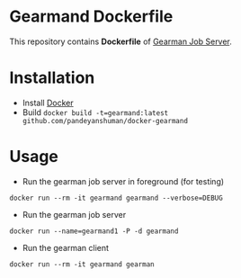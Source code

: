 # Gearmand Dockerfile

This repository contains **Dockerfile** of [Gearman Job Server](http://gearman.org/manual/job_server/).

# Installation
* Install [Docker](https://www.docker.com/)
* Build `docker build -t=gearmand:latest github.com/pandeyanshuman/docker-gearmand`
 
# Usage
* Run the gearman job server in foreground (for testing)
 

``
docker run --rm -it gearmand gearmand --verbose=DEBUG
``
* Run the gearman job server
 

``
docker run --name=gearmand1 -P -d gearmand
``
* Run the gearman client
 

``
docker run --rm -it gearmand gearman
``
